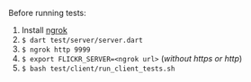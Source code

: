Before running tests:

1.  Install [ngrok](https://ngrok.com/)
2.  `$ dart test/server/server.dart`
3.  `$ ngrok http 9999`
4.  `$ export FLICKR_SERVER=<ngrok url>` (*without https or http*)
4.  `$ bash test/client/run_client_tests.sh`
